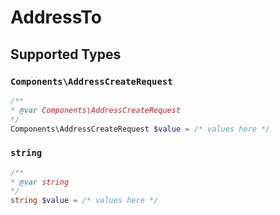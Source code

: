 # AddressTo


## Supported Types

### `Components\AddressCreateRequest`

```php
/**
* @var Components\AddressCreateRequest
*/
Components\AddressCreateRequest $value = /* values here */
```

### `string`

```php
/**
* @var string
*/
string $value = /* values here */
```

